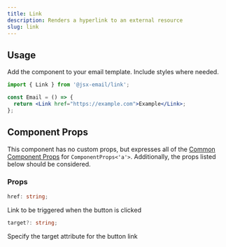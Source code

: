```yaml
---
title: Link
description: Renders a hyperlink to an external resource
slug: link
---
```


<!--@include: @/include/header.md-->

<!--@include: @/include/install.md-->

## Usage

Add the component to your email template. Include styles where needed.

```jsx
import { Link } from '@jsx-email/link';

const Email = () => {
  return <Link href="https://example.com">Example</Link>;
};
```

## Component Props

This component has no custom props, but expresses all of the [Common Component Props](https://react.dev/reference/react-dom/components/common) for `ComponentProps<'a'>`. Additionally, the props listed below should be considered.

### Props

```ts
href: string;
```

Link to be triggered when the button is clicked

```ts
target?: string;
```

Specify the target attribute for the button link
